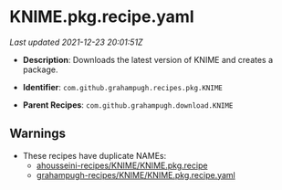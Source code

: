 # KNIME.pkg.recipe.yaml

_Last updated 2021-12-23 20:01:51Z_

- **Description**: Downloads the latest version of KNIME and creates a package.

- **Identifier**: `com.github.grahampugh.recipes.pkg.KNIME`

- **Parent Recipes**: `com.github.grahampugh.download.KNIME`


## Warnings

- These recipes have duplicate NAMEs:
    - [ahousseini-recipes/KNIME/KNIME.pkg.recipe](/autopkg-dupe-tracker/ahousseini-recipes/KNIME/KNIME.pkg.recipe)
    - [grahampugh-recipes/KNIME/KNIME.pkg.recipe.yaml](/autopkg-dupe-tracker/grahampugh-recipes/KNIME/KNIME.pkg.recipe.yaml)